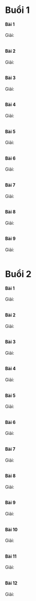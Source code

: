 # Buổi 1

#### Bài 1

Giải:

```c
```

#### Bài 2

Giải:

```c
```

#### Bài 3

Giải:

```c
```

#### Bài 4

Giải:

```c
```

#### Bài 5

Giải:

```c
```

#### Bài 6

Giải:

```c
```

#### Bài 7

Giải:

```c
```

#### Bài 8

Giải:

```c
```

#### Bài 9

Giải:

```c
```

# Buổi 2

#### Bài 1

Giải:

```c
```

#### Bài 2

Giải:

```c
```

#### Bài 3

Giải:

```c
```

#### Bài 4

Giải:

```c
```

#### Bài 5

Giải:

```c
```

#### Bài 6

Giải:

```c
```

#### Bài 7

Giải:

```c
```

#### Bài 8

Giải:

```c
```

#### Bài 9

Giải:

```c
```

#### Bài 10

Giải:

```c
```

#### Bài 11

Giải:

```c
```

#### Bài 12

Giải:

```c
```
